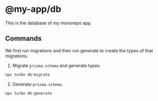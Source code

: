 # @my-app/db

This is the database of my monorepo app.

## Commands

We first run migrations and then run generate to create the types of that migrations.

1. Migrate `prisma.schema` and generate types.

```bash
npx turbo db:migrate
```

2. Generate `prisma.schema`.

```bash
npx turbo db:generate
```
